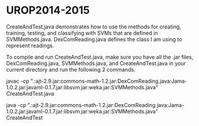 # UROP2014-2015

CreateAndTest.java demonstrates how to use the methods for creating, training, testing, and classifying with SVMs that are defined in SVMMethods.java.  DexComReading.java defines the class I am using to represent readings.

To compile and run CreateAndTest.java, make sure you have all the .jar files, DexComReading.java, SVMMethods.java, and CreateAndTest.java in your current directory and run the following 2 commands.

javac -cp ".:ajt-2.9.jar:commons-math-1.2.jar:DexComReading.java:Jama-1.0.2.jar:javaml-0.1.7.jar:libsvm.jar:weka.jar:SVMMethods.java" CreateAndTest.java

java -cp ".:ajt-2.9.jar:commons-math-1.2.jar:DexComReading.java:Jama-1.0.2.jar:javaml-0.1.7.jar:libsvm.jar:weka.jar:SVMMethods.java" CreateAndTest 

